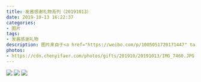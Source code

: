 ```yaml
---
title: 发酱感谢礼物系列（20191013）
date: 2019-10-13 16:22:37
categories:
- 图片
tags:
- 发酱感谢礼物
description: 图片来自于<a href="https://weibo.com/p/1005051720171447" target="_blank">quanmmmmm</a><br/>“小胖丁的小王子杯子～敲阔耐，家中咖啡杯喜加一，小九的🍰🍰🍰🍰🍰，很好次～体重加一。最后两张你们认出是啥没～” ​​​​​​ ​​​ ​​​ ​​​ ​​​​​​ ​​​ ​​​ ​​​ ​ ​​​ ​​​​​​ ​
photos: 
- https://cdn.chenyifaer.com/photos/gifts/201910/20191013/IMG_7460.JPG
---
```


![](https://cdn.chenyifaer.com/photos/gifts/201910/20191013/IMG_7461.JPG)
![](https://cdn.chenyifaer.com/photos/gifts/201910/20191013/IMG_7462.JPG)
![](https://cdn.chenyifaer.com/photos/gifts/201910/20191013/IMG_7463.JPG)
